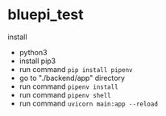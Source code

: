 # bluepi_test
install
 - python3
 - install pip3
 - run command `pip install pipenv`
 - go to "./backend/app" directory
 - run command `pipenv install`
 - run command `pipenv shell`
 - run command `uvicorn main:app --reload`
 